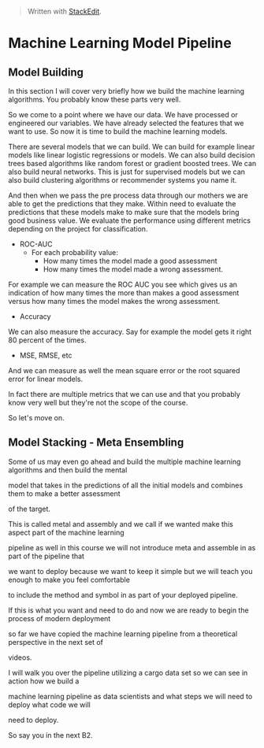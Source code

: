 


> Written with [StackEdit](https://stackedit.io/).

# Machine Learning Model Pipeline 
## Model Building

In this section I will cover very briefly how we build the machine learning algorithms. You probably know these parts very well. 

So we come to a point where we have our data. We have processed or engineered our variables. We have already selected the features that we want to use. So now it is time to build the machine learning models.

There are several models that we can build. We can build for example linear models like linear logistic regressions or models. We can also build decision trees based algorithms like random forest or gradient boosted trees. We can also build neural networks. This is just for supervised models but we can also build clustering algorithms or recommender systems you name it. 

And then when we pass the pre process data through our mothers we are able to get the predictions that they make.  Within need to evaluate the predictions that these models make to make sure that the models bring good business value. We evaluate the performance using different metrics depending on the project for classification.

- ROC-AUC
	- For each probability value:
		- How many times the model made a good assessment
		- How many times the model made a wrong assessment.

For example we can measure the ROC AUC you see which gives us an indication of how many times the more than makes a good assessment versus how many times the model makes the wrong assessment.

- Accuracy 

We can also measure the accuracy. Say for example the model gets it right 80 percent of the times.

- MSE, RMSE, etc

And we can measure as well the mean square error or the root squared error for linear models.

In fact there are multiple metrics that we can use and that you probably know very well but they're not the scope of the course.

So let's move on.

## Model Stacking - Meta Ensembling

Some of us may even go ahead and build the multiple machine learning algorithms and then build the mental

model that takes in the predictions of all the initial models and combines them to make a better assessment

of the target.

This is called metal and assembly and we call if we wanted make this aspect part of the machine learning

pipeline as well in this course we will not introduce meta and assemble in as part of the pipeline that

we want to deploy because we want to keep it simple but we will teach you enough to make you feel comfortable

to include the method and symbol in as part of your deployed pipeline.

If this is what you want and need to do and now we are ready to begin the process of modern deployment

so far we have copied the machine learning pipeline from a theoretical perspective in the next set of

videos.

I will walk you over the pipeline utilizing a cargo data set so we can see in action how we build a

machine learning pipeline as data scientists and what steps we will need to deploy what code we will

need to deploy.

So say you in the next B2.
<!--stackedit_data:
eyJoaXN0b3J5IjpbMTYwMzY0NDM3LDIwNTU5MDk0NDcsMTQ5Mz
I1OTcyOV19
-->